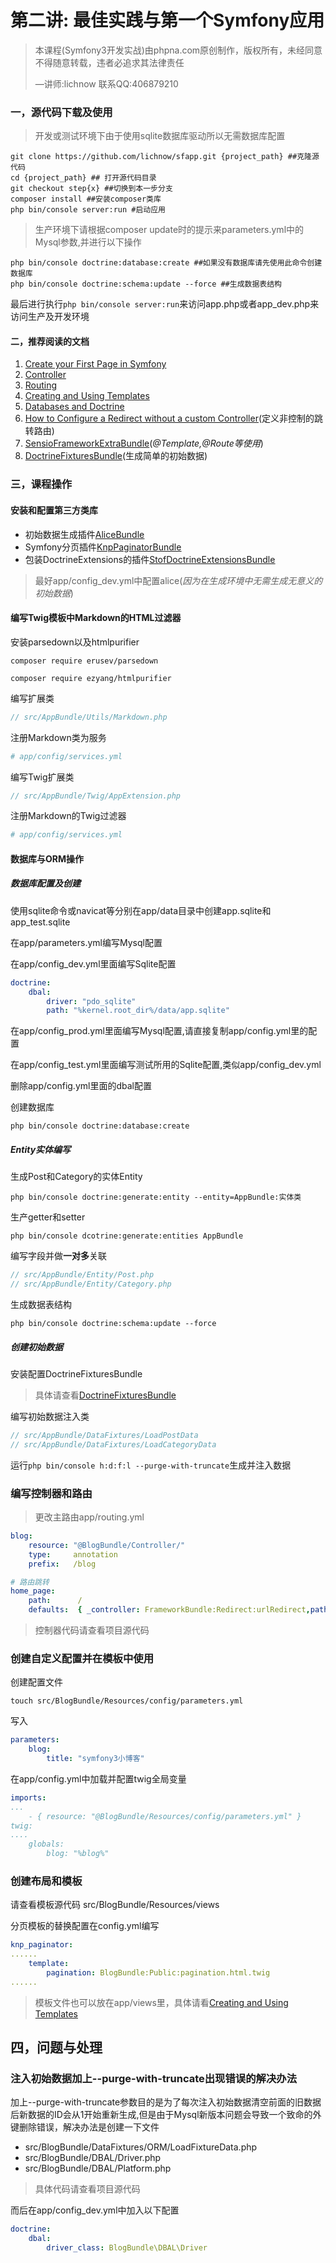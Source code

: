 # 第二讲: 最佳实践与第一个Symfony应用

> 本课程(Symfony3开发实战)由phpna.com原创制作，版权所有，未经同意不得随意转载，违者必追求其法律责任
>
> —讲师:lichnow 联系QQ:406879210  

### 一，源代码下载及使用

> 开发或测试环境下由于使用sqlite数据库驱动所以无需数据库配置

``` shell
git clone https://github.com/lichnow/sfapp.git {project_path} ##克隆源代码
cd {project_path} ## 打开源代码目录
git checkout step{x} ##切换到本一步分支
composer install ##安装composer类库
php bin/console server:run #启动应用
```

> 生产环境下请根据composer update时的提示来parameters.yml中的Mysql参数,并进行以下操作
>

``` shell
php bin/console doctrine:database:create ##如果没有数据库请先使用此命令创建数据库
php bin/console doctrine:schema:update --force ##生成数据表结构
```

最后进行执行`php bin/console server:run`来访问app.php或者app_dev.php来访问生产及开发环境

#### 二，推荐阅读的文档

1. [Create your First Page in Symfony](http://symfony.com/doc/current/book/page_creation.html)
2. [Controller](http://symfony.com/doc/current/book/controller.html)
3. [Routing](http://symfony.com/doc/current/book/routing.html)
4. [Creating and Using Templates](http://symfony.com/doc/current/book/templating.html)
5. [Databases and Doctrine](http://symfony.com/doc/current/book/doctrine.html)
6. [How to Configure a Redirect without a custom Controller](http://symfony.com/doc/current/cookbook/routing/redirect_in_config.html)(定义非控制的跳转路由)
7. [SensioFrameworkExtraBundle](http://symfony.com/doc/master/bundles/SensioFrameworkExtraBundle/index.html)(*@Template,@Route等使用*)
8. [DoctrineFixturesBundle](http://symfony.com/doc/master/bundles/DoctrineFixturesBundle/index.html)(生成简单的初始数据)

### 三，课程操作

#### 安装和配置第三方类库

* 初始数据生成插件[<u>AliceBundle</u>](https://github.com/hautelook/AliceBundle)
* Symfony分页插件[<u>KnpPaginatorBundle</u>](https://github.com/KnpLabs/KnpPaginatorBundle)
* 包装DoctrineExtensions的插件[<u>StofDoctrineExtensionsBundle</u>](http://symfony.com/doc/master/bundles/StofDoctrineExtensionsBundle/index.html)

> 最好app/config_dev.yml中配置alice(*因为在生成环境中无需生成无意义的初始数据*)

#### 编写Twig模板中Markdown的HTML过滤器

安装parsedown以及htmlpurifier

`composer require erusev/parsedown`

`composer require ezyang/htmlpurifier`

编写扩展类

```php
// src/AppBundle/Utils/Markdown.php
```

注册Markdown类为服务

```yaml
# app/config/services.yml
```

编写Twig扩展类

```php
// src/AppBundle/Twig/AppExtension.php
```

注册Markdown的Twig过滤器

```php
# app/config/services.yml
```

#### 数据库与ORM操作

##### 数据库配置及创建

使用sqlite命令或navicat等分别在app/data目录中创建app.sqlite和app_test.sqlite

在app/parameters.yml编写Mysql配置

在app/config_dev.yml里面编写Sqlite配置

```yaml
doctrine:
    dbal:
        driver: "pdo_sqlite"
        path: "%kernel.root_dir%/data/app.sqlite"
```

在app/config_prod.yml里面编写Mysql配置,请直接复制app/config.yml里的配置

在app/config_test.yml里面编写测试所用的Sqlite配置,类似app/config_dev.yml

删除app/config.yml里面的dbal配置

创建数据库

```shell
php bin/console doctrine:database:create
```

##### Entity实体编写

生成Post和Category的实体Entity

`php bin/console doctrine:generate:entity --entity=AppBundle:实体类`

生产getter和setter

`php bin/console dcotrine:generate:entities AppBundle`

编写字段并做**一对多**关联

```php
// src/AppBundle/Entity/Post.php
// src/AppBundle/Entity/Category.php
```

生成数据表结构

`php bin/console doctrine:schema:update --force`

##### 创建初始数据

安装配置DoctrineFixturesBundle

> 具体请查看[DoctrineFixturesBundle](http://symfony.com/doc/master/bundles/DoctrineFixturesBundle/index.html)

编写初始数据注入类

```php
// src/AppBundle/DataFixtures/LoadPostData
// src/AppBundle/DataFixtures/LoadCategoryData
```

运行`php bin/console h:d:f:l --purge-with-truncate`生成并注入数据

### 编写控制器和路由

> 更改主路由app/routing.yml

``` yaml
blog:
    resource: "@BlogBundle/Controller/"
    type:     annotation
    prefix:   /blog

# 路由跳转
home_page:
    path:      /
    defaults:  { _controller: FrameworkBundle:Redirect:urlRedirect,path: '/blog'}
```

> 控制器代码请查看项目源代码

### 创建自定义配置并在模板中使用

创建配置文件

`touch src/BlogBundle/Resources/config/parameters.yml`

写入

``` yaml
parameters:
    blog:
        title: "symfony3小博客"
```

在app/config.yml中加载并配置twig全局变量

``` yaml
imports:
...
    - { resource: "@BlogBundle/Resources/config/parameters.yml" }
twig:
....
    globals:
        blog: "%blog%"
```

### 创建布局和模板

请查看模板源代码 src/BlogBundle/Resources/views

分页模板的替换配置在config.yml编写

``` yaml
knp_paginator:
......
    template:
        pagination: BlogBundle:Public:pagination.html.twig
......
```

> 模板文件也可以放在app/views里，具体请看[Creating and Using Templates](http://symfony.com/doc/current/book/templating.html)

## 四，问题与处理

### 注入初始数据加上--purge-with-truncate出现错误的解决办法

加上--purge-with-truncate参数目的是为了每次注入初始数据清空前面的旧数据后新数据的ID会从1开始重新生成,但是由于Mysql新版本问题会导致一个致命的外键删除错误，解决办法是创建一下文件

* src/BlogBundle/DataFixtures/ORM/LoadFixtureData.php
* src/BlogBundle/DBAL/Driver.php
* src/BlogBundle/DBAL/Platform.php

> 具体代码请查看项目源代码

而后在app/config_dev.yml中加入以下配置

``` yaml
doctrine:
    dbal:
        driver_class: BlogBundle\DBAL\Driver
```